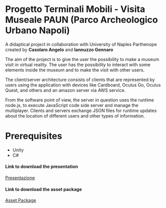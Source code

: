 # Progetto Terminali Mobili - Visita Museale PAUN (Parco Archeologico Urbano Napoli)

A didaptical project in collaboration with University of Naples Parthenope created by <b>Casolaro Angelo</b> and <b>Iannuzzo Gennaro</b>

The aim of the project is to give the user the possibility to make a museum visit in virtual reality. The user has the possibility to interact with some elements inside the museum and to make the visit with other users.

The client/server architecture consists of clients that are represented by users using the application with devices like Cardboard, Oculus Go, Oculus Quest, and others and an amazon server via AWS service.

From the software point of view, the server in question uses the runtime node.js, to execute JavaScript code side server and manage the multiplayer. Clients and servers exchange JSON files for runtime updates about the location of different users and other types of information.

# Prerequisites
* Unity
* C#

<h4>Link to download the presentation</h4>
<a href="https://studentiuniparthenope-my.sharepoint.com/:p:/g/personal/gennaro_iannuzzo001_studenti_uniparthenope_it/EQ51e2F1utpJkYSpouj3LG8B-p1VmOr3XIXtda9Ho1C7Dg?e=yQKZAE"> Presentazione </a>

<h4>Link to download the asset package</h4>
<a href="https://studentiuniparthenope-my.sharepoint.com/:u:/g/personal/angelo_casolaro001_studenti_uniparthenope_it/EYX3MxhpgPhNtYrkQNDqM3cBixAPzCFmsJCA6xsJ5Kq64w?e=WbkT4A"> Asset Package </a>
